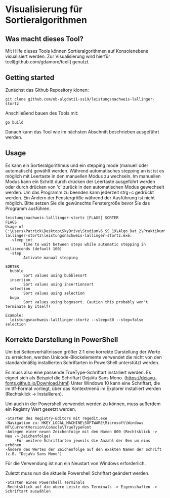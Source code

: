 # Visualisierung für Sortieralgorithmen

## Was macht dieses Tool?
Mit Hilfe dieses Tools können Sortieralgorithmen auf Konsolenebene visualisiert werden.
Zur Visualisierung wird hierfür tcell[github.com/gdamore/tcell] genutzt.

## Getting started

Zunächst das Github Repository klonen:

```
git clone github.com/ob-algdatii-ss19/leistungsnachweis-lallinger-stortz
```

Anschließend bauen des Tools mit:

```
go build
```

Danach kann das Tool wie im nächsten Abschnitt beschrieben ausgeführt werden.

## Usage
Es kann ein Sortieralgorithmus und ein stepping mode (manuell oder automatisch) gewählt werden.
Während automatisches stepping an ist ist es möglich mit Leertaste in den manuellen Modus zu wechseln.
Im manuellen Modus kann ein Schritt durch drücken der Leertaste ausgeführt werden oder durch drücken von 'c' zurück in den automatischen Modus gewechselt werden.
Um das Programm zu beenden kann jederzeit strg+c gedrückt werden.
Ein Ändern der Fenstergröße während der Ausführung ist nicht möglich. Bitte setzen Sie die gewünschte Fenstergröße bevor Sie das Programm ausführen.

```
leistungsnachweis-lalllinger-stortz [FLAGS] SORTER
FLAGS
Usage of C:\Users\Patrick\Desktop\SkyDrive\Studium\6_SS_19\Algo_Dat_2\Praktikum\leistungsnachweis-lallinger-stortz\leistungsnachweis-lallinger-stortz.exe:
  -sleep int
        Time to wait between steps while automatic stepping in miliseconds (default 100)
  -step
        Activate manual stepping

SORTER
  bubble
        Sort values using bubblesort
  insertion
        Sort values using insertionsort
  selection
        Sort values using selection
  bogo
        Sort values using bogosort. Caution this probably won't terminate by itself!

Example:
  leistungsnachweis-lalllinger-stortz --sleep=50 --step=false selection
```

## Korrekte Darstellung in PowerShell

Um bei Seitenverhältnissen größer 2:1 eine korrekte Darstellung der Werte zu erreichen, werden Unicode-Blockelemente verwendet die nicht von den standardmäßig installierten Schriftarten in PowerShell unterstützt werden.

Es muss also eine passende TrueType-Schriftart installiert werden. Es eignet sich als Beispiel die Schriftart DejaVu Sans Mono. (https://dejavu-fonts.github.io/Download.html)
Unter Windows 10 kann eine Schriftart, die im ttf-Format vorliegt, über das Kontextmenü im Explorer installiert werden (Rechtsklick -> Installieren).

Um auch in der Powershell verwendet werden zu können, muss außerdem ein Registry Wert gesetzt werden.

    -Starten des Registry-Editors mit regedit.exe
    -Navigation zu: HKEY_LOCAL_MACHINE\SOFTWARE\Microsoft\Windows NT\CurrentVersion\Console\TrueTypeFont
    -Anlegen einer neuen Zeichenfolge mit dem Namen 000 (Rechtsklick -> Neu -> Zeichenfolge)
        -Für weitere Schriftarten jeweils die Anzahl der 0en um eins erhöhen
    -Ändern des Wertes der Zeichenfolge auf den exakten Namen der Schrift (z.B. "DejaVu Sans Mono")

Für die Verwendung ist nun ein Neustart von Windows erforderlich.

Zuletzt muss nun die aktuelle Powershell Schriftart geändert werden.

    -Starten eines Powershell Terminals
    -Rechtsklick auf die obere Leiste des Terminals -> Eigenschaften -> Schriftart auswählen
